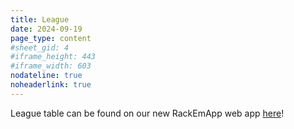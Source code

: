 ```yaml
---
title: League
date: 2024-09-19
page_type: content
#sheet_gid: 4
#iframe_height: 443
#iframe_width: 603
nodateline: true
noheaderlink: true
---
```

League table can be found on our new RackEmApp web app [here](https://app.londoncitypool.com)!

